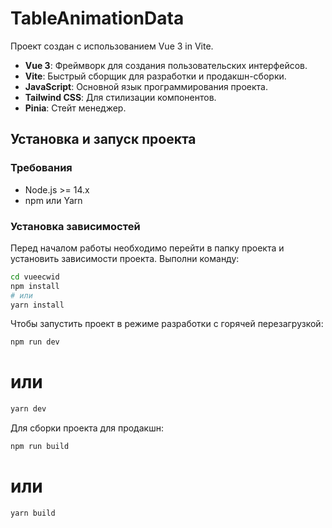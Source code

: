 # TableAnimationData

Проект создан с использованием Vue 3 in Vite. 

- **Vue 3**: Фреймворк для создания пользовательских интерфейсов.
- **Vite**: Быстрый сборщик для разработки и продакшн-сборки.
- **JavaScript**: Основной язык программирования проекта.
- **Tailwind CSS**: Для стилизации компонентов.
- **Pinia**: Стейт менеджер.

## Установка и запуск проекта

### Требования

- Node.js >= 14.x
- npm или Yarn

### Установка зависимостей

Перед началом работы необходимо перейти в папку проекта и установить зависимости проекта. Выполни команду:

```bash
cd vueecwid 
npm install
# или
yarn install
```

Чтобы запустить проект в режиме разработки с горячей перезагрузкой:

```bash
npm run dev
```
# или
```bash
yarn dev
```

Для сборки проекта для продакшн:

```bash
npm run build
```
# или
```bash
yarn build
```
